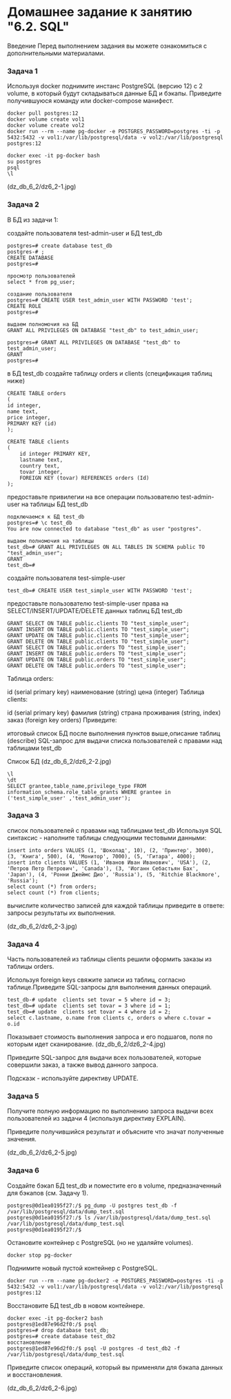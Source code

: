 # Домашнее задание к занятию "6.2. SQL"
Введение
Перед выполнением задания вы можете ознакомиться с дополнительными материалами.

### Задача 1
Используя docker поднимите инстанс PostgreSQL (версию 12) c 2 volume, в который будут складываться данные БД и бэкапы.
Приведите получившуюся команду или docker-compose манифест.

	docker pull postgres:12
	docker volume create vol1
	docker volume create vol2
	docker run --rm --name pg-docker -e POSTGRES_PASSWORD=postgres -ti -p 5432:5432 -v vol1:/var/lib/postgresql/data -v vol2:/var/lib/postgresql postgres:12

	docker exec -it pg-docker bash
	su postgres
	psql
	\l

(dz_db_6_2/dz6_2-1.jpg)


### Задача 2
В БД из задачи 1:

создайте пользователя test-admin-user и БД test_db

	postgres=# create database test_db
	postgres-# ;
	CREATE DATABASE
	postgres=#

	просмотр пользователей 
	select * from pg_user;
	
	создание пользователя
	postgres=# CREATE USER test_admin_user WITH PASSWORD 'test';
	CREATE ROLE
	postgres=#
	
	выдаем полномочия на БД
	GRANT ALL PRIVILEGES ON DATABASE "test_db" to test_admin_user;
	
	postgres=# GRANT ALL PRIVILEGES ON DATABASE "test_db" to test_admin_user;
	GRANT
	postgres=#
	
в БД test_db создайте таблицу orders и clients (спeцификация таблиц ниже)

	CREATE TABLE orders 
	(
	id integer, 
	name text, 
	price integer, 
	PRIMARY KEY (id) 
	);
	
	CREATE TABLE clients 
	(
		id integer PRIMARY KEY,
		lastname text,
		country text,
		tovar integer,
		FOREIGN KEY (tovar) REFERENCES orders (Id)
	);

предоставьте привилегии на все операции пользователю test-admin-user на таблицы БД test_db

	подключаемся к БД test_db
	postgres=# \c test_db
	You are now connected to database "test_db" as user "postgres".

	выдаем полномочия на таблицы
	test_db=# GRANT ALL PRIVILEGES ON ALL TABLES IN SCHEMA public TO "test_admin_user";
	GRANT
	test_db=#

создайте пользователя test-simple-user

	test_db=# CREATE USER test_simple_user WITH PASSWORD 'test';

предоставьте пользователю test-simple-user права на SELECT/INSERT/UPDATE/DELETE данных таблиц БД test_db

	GRANT SELECT ON TABLE public.clients TO "test_simple_user";
	GRANT INSERT ON TABLE public.clients TO "test_simple_user";
	GRANT UPDATE ON TABLE public.clients TO "test_simple_user";
	GRANT DELETE ON TABLE public.clients TO "test_simple_user";
	GRANT SELECT ON TABLE public.orders TO "test_simple_user";
	GRANT INSERT ON TABLE public.orders TO "test_simple_user";
	GRANT UPDATE ON TABLE public.orders TO "test_simple_user";
	GRANT DELETE ON TABLE public.orders TO "test_simple_user";


Таблица orders:

id (serial primary key)
наименование (string)
цена (integer)
Таблица clients:

id (serial primary key)
фамилия (string)
страна проживания (string, index)
заказ (foreign key orders)
Приведите:

итоговый список БД после выполнения пунктов выше,описание таблиц (describe)
SQL-запрос для выдачи списка пользователей с правами над таблицами test_db

Список БД
(dz_db_6_2/dz6_2-2.jpg)

	\l
	\dt
	SELECT grantee,table_name,privilege_type FROM information_schema.role_table_grants WHERE grantee in ('test_simple_user' ,'test_admin_user');


### Задача 3
список пользователей с правами над таблицами test_db
Используя SQL синтаксис - наполните таблицы следующими тестовыми данными:

	insert into orders VALUES (1, 'Шоколад', 10), (2, 'Принтер', 3000), (3, 'Книга', 500), (4, 'Монитор', 7000), (5, 'Гитара', 4000);
	insert into clients VALUES (1, 'Иванов Иван Иванович', 'USA'), (2, 'Петров Петр Петрович', 'Canada'), (3, 'Иоганн Себастьян Бах', 'Japan'), (4, 'Ронни Джеймс Дио', 'Russia'), (5, 'Ritchie Blackmore', 'Russia');
	select count (*) from orders;
	select count (*) from clients;

вычислите количество записей для каждой таблицы
приведите в ответе:
запросы
результаты их выполнения.

(dz_db_6_2/dz6_2-3.jpg)

### Задача 4
Часть пользователей из таблицы clients решили оформить заказы из таблицы orders.

Используя foreign keys свяжите записи из таблиц, согласно таблице.Приведите SQL-запросы для выполнения данных операций.

	test_db-# update  clients set tovar = 5 where id = 3;
	test_db=# update  clients set tovar = 3 where id = 1;
	test_db=# update  clients set tovar = 4 where id = 2;
	select c.lastname, o.name from clients c, orders o where c.tovar = o.id

Показывает стоимость выполнения запроса и его подшагов, поля по которым идет сканирование.
(dz_db_6_2/dz6_2-4.jpg)

Приведите SQL-запрос для выдачи всех пользователей, которые совершили заказ, а также вывод данного запроса.

Подсказк - используйте директиву UPDATE.


### Задача 5
Получите полную информацию по выполнению запроса выдачи всех пользователей из задачи 4 (используя директиву EXPLAIN).

Приведите получившийся результат и объясните что значат полученные значения.

(dz_db_6_2/dz6_2-5.jpg)


### Задача 6
Создайте бэкап БД test_db и поместите его в volume, предназначенный для бэкапов (см. Задачу 1).

	postgres@0d1ea0195f27:/$ pg_dump -U postgres test_db -f /var/lib/postgresql/data/dump_test.sql
	postgres@0d1ea0195f27:/$ ls /var/lib/postgresql/data/dump_test.sql
	/var/lib/postgresql/data/dump_test.sql
	postgres@0d1ea0195f27:/$

Остановите контейнер с PostgreSQL (но не удаляйте volumes).

	docker stop pg-docker

Поднимите новый пустой контейнер с PostgreSQL.

	docker run --rm --name pg-docker2 -e POSTGRES_PASSWORD=postgres -ti -p 5432:5432 -v vol1:/var/lib/postgresql/data -v vol2:/var/lib/postgresql postgres:12

Восстановите БД test_db в новом контейнере.

	docker exec -it pg-docker2 bash
	postgres@1ed87e96d2f0:/$ psql
	postgres=# drop database test_db;
	postgres=# create database test_db2
	восстановление
	postgres@1ed87e96d2f0:/$ psql -U postgres -d test_db2 -f /var/lib/postgresql/data/dump_test.sql

Приведите список операций, который вы применяли для бэкапа данных и восстановления.

(dz_db_6_2/dz6_2-6.jpg)
